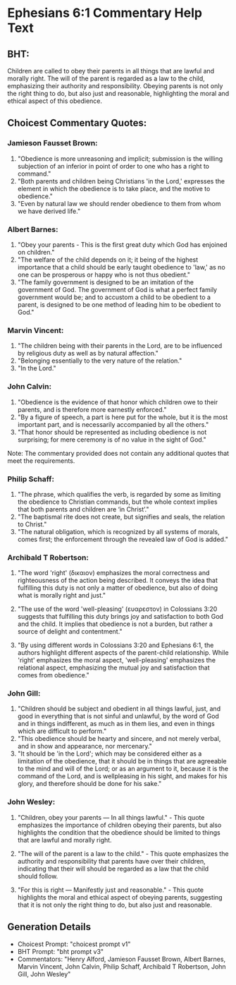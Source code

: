 # Ephesians 6:1 Commentary Help Text

## BHT:
Children are called to obey their parents in all things that are lawful and morally right. The will of the parent is regarded as a law to the child, emphasizing their authority and responsibility. Obeying parents is not only the right thing to do, but also just and reasonable, highlighting the moral and ethical aspect of this obedience.

## Choicest Commentary Quotes:
### Jamieson Fausset Brown:
1. "Obedience is more unreasoning and implicit; submission is the willing subjection of an inferior in point of order to one who has a right to command."
2. "Both parents and children being Christians 'in the Lord,' expresses the element in which the obedience is to take place, and the motive to obedience."
3. "Even by natural law we should render obedience to them from whom we have derived life."

### Albert Barnes:
1. "Obey your parents - This is the first great duty which God has enjoined on children."
2. "The welfare of the child depends on it; it being of the highest importance that a child should be early taught obedience to 'law,' as no one can be prosperous or happy who is not thus obedient."
3. "The family government is designed to be an imitation of the government of God. The government of God is what a perfect family government would be; and to accustom a child to be obedient to a parent, is designed to be one method of leading him to be obedient to God."

### Marvin Vincent:
1. "The children being with their parents in the Lord, are to be influenced by religious duty as well as by natural affection."
2. "Belonging essentially to the very nature of the relation."
3. "In the Lord."

### John Calvin:
1. "Obedience is the evidence of that honor which children owe to their parents, and is therefore more earnestly enforced."
2. "By a figure of speech, a part is here put for the whole, but it is the most important part, and is necessarily accompanied by all the others."
3. "That honor should be represented as including obedience is not surprising; for mere ceremony is of no value in the sight of God."

Note: The commentary provided does not contain any additional quotes that meet the requirements.

### Philip Schaff:
1. "The phrase, which qualifies the verb, is regarded by some as limiting the obedience to Christian commands, but the whole context implies that both parents and children are ‘in Christ’."
2. "The baptismal rite does not create, but signifies and seals, the relation to Christ."
3. "The natural obligation, which is recognized by all systems of morals, comes first; the enforcement through the revealed law of God is added."

### Archibald T Robertson:
1. "The word 'right' (δικαιον) emphasizes the moral correctness and righteousness of the action being described. It conveys the idea that fulfilling this duty is not only a matter of obedience, but also of doing what is morally right and just."

2. "The use of the word 'well-pleasing' (ευαρεστον) in Colossians 3:20 suggests that fulfilling this duty brings joy and satisfaction to both God and the child. It implies that obedience is not a burden, but rather a source of delight and contentment."

3. "By using different words in Colossians 3:20 and Ephesians 6:1, the authors highlight different aspects of the parent-child relationship. While 'right' emphasizes the moral aspect, 'well-pleasing' emphasizes the relational aspect, emphasizing the mutual joy and satisfaction that comes from obedience."

### John Gill:
1. "Children should be subject and obedient in all things lawful, just, and good in everything that is not sinful and unlawful, by the word of God and in things indifferent, as much as in them lies, and even in things which are difficult to perform."
2. "This obedience should be hearty and sincere, and not merely verbal, and in show and appearance, nor mercenary."
3. "It should be 'in the Lord'; which may be considered either as a limitation of the obedience, that it should be in things that are agreeable to the mind and will of the Lord; or as an argument to it, because it is the command of the Lord, and is wellpleasing in his sight, and makes for his glory, and therefore should be done for his sake."

### John Wesley:
1. "Children, obey your parents — In all things lawful." - This quote emphasizes the importance of children obeying their parents, but also highlights the condition that the obedience should be limited to things that are lawful and morally right.

2. "The will of the parent is a law to the child." - This quote emphasizes the authority and responsibility that parents have over their children, indicating that their will should be regarded as a law that the child should follow.

3. "For this is right — Manifestly just and reasonable." - This quote highlights the moral and ethical aspect of obeying parents, suggesting that it is not only the right thing to do, but also just and reasonable.


## Generation Details
- Choicest Prompt: "choicest prompt v1"
- BHT Prompt: "bht prompt v3"
- Commentators: "Henry Alford, Jamieson Fausset Brown, Albert Barnes, Marvin Vincent, John Calvin, Philip Schaff, Archibald T Robertson, John Gill, John Wesley"
